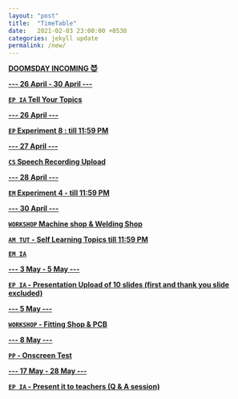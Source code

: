 ```yaml
---
layout: "post"
title:  "TimeTable"
date:   2021-02-03 23:00:00 +0530
categories: jekyll update
permalink: /new/
---
```


<u><b>DOOMSDAY INCOMING 😈

--- 26 April - 30 April ---

`EP IA` Tell Your Topics

--- 26 April ---

`EP` Experiment 8 : till 11:59 PM

--- 27 April ---

`CS` Speech Recording Upload

--- 28 April ---

`EM` Experiment 4 - till 11:59 PM

--- 30 April ---

`WORKSHOP` Machine shop & Welding Shop

`AM TUT` - Self Learning Topics till 11:59 PM

`EM IA`

--- 3 May - 5 May ---

`EP IA` - Presentation Upload of 10 slides (first and thank you slide excluded)

--- 5 May ---

`WORKSHOP` - Fitting Shop & PCB

--- 8 May ---

`PP` - Onscreen Test 

--- 17 May - 28 May ---

`EP IA` - Present it to teachers (Q & A session)